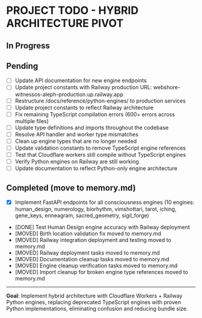 # PROJECT TODO - HYBRID ARCHITECTURE PIVOT

## In Progress

## Pending
- [ ] Update API documentation for new engine endpoints
- [ ] Update project constants with Railway production URL: webshore-witnessos-aleph-production.up.railway.app
- [ ] Restructure /docs/reference/python-engines/ to production services
- [ ] Update project constants to reflect Railway architecture
- [ ] Fix remaining TypeScript compilation errors (600+ errors across multiple files)
- [ ] Update type definitions and imports throughout the codebase
- [ ] Resolve API handler and worker type mismatches
- [ ] Clean up engine types that are no longer needed
- [ ] Update validation constants to remove TypeScript engine references
- [ ] Test that Cloudflare workers still compile without TypeScript engines
- [ ] Verify Python engines on Railway are still working
- [ ] Update documentation to reflect Python-only engine architecture
## Completed (move to memory.md)
- [x] Implement FastAPI endpoints for all consciousness engines (10 engines: human_design, numerology, biorhythm, vimshottari, tarot, iching, gene_keys, enneagram, sacred_geometry, sigil_forge)
- [DONE] Test Human Design engine accuracy with Railway deployment
- [MOVED] Birth location validation fix moved to memory.md
- [MOVED] Railway integration deployment and testing moved to memory.md
- [MOVED] Railway deployment tasks moved to memory.md
- [MOVED] Documentation cleanup tasks moved to memory.md
- [MOVED] Engine cleanup verification tasks moved to memory.md
- [MOVED] Import cleanup for broken engine type references moved to memory.md

---

**Goal**: Implement hybrid architecture with Cloudflare Workers + Railway Python engines, replacing deprecated TypeScript engines with proven Python implementations, eliminating confusion and reducing bundle size.
